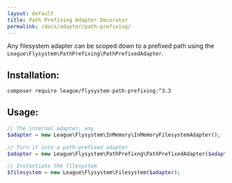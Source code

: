 ```yaml
---
layout: default
title: Path Prefixing Adapter Decorator
permalink: /docs/adapter/path-prefixing/
---
```


Any filesystem adapter can be scoped down to a prefixed path
using the `League\Flysystem\PathPrefixing\PathPrefixedAdapter`.

## Installation:

```bash
composer require league/flysystem-path-prefixing:^3.3
```

## Usage:

```php
// The internal adapter, any
$adapter = new League\Flysystem\InMemory\InMemoryFilesystemAdapter();

// Turn it into a path-prefixed adapter
$adapter = new League\Flysystem\PathPrefixng\PathPrefixedAdapter($adapter, 'a/path/prefix');

// Instantiate the filesystem
$filesystem = new League\Flysystem\Filesystem($adapter);
```

